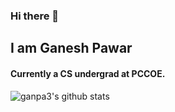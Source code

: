 ### Hi there 👋

## I am Ganesh Pawar
#### Currently a CS undergrad at PCCOE.
![ganpa3's github stats](https://github-readme-stats.vercel.app/api?username=ganpa3&count_private=true&show_icons=true&theme=algolia) <br />

<!-- 📫 Connect with me on <a href="https://www.linkedin.com/in/ganesh-pawar-6675611b7/">Linkedin</a> -->
<!--

Here are some ideas to get you started:

- 🔭 I’m currently working on ...
- 🌱 I’m currently learning ...
- 👯 I’m looking to collaborate on ...
- 🤔 I’m looking for help with ...
- 💬 Ask me about ...
- 📫 How to reach me: ...
- 😄 Pronouns: ...
- ⚡ Fun fact: ...
-->
